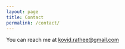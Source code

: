 ```yaml
---
layout: page
title: Contact
permalink: /contact/
---
```


You can reach me at kovid.rathee@gmail.com
